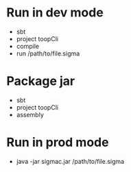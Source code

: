 # Run in dev mode

* sbt
* project toopCli
* compile
* run /path/to/file.sigma

# Package jar

* sbt
* project toopCli
* assembly

# Run in prod mode

* java -jar sigmac.jar /path/to/file.sigma

